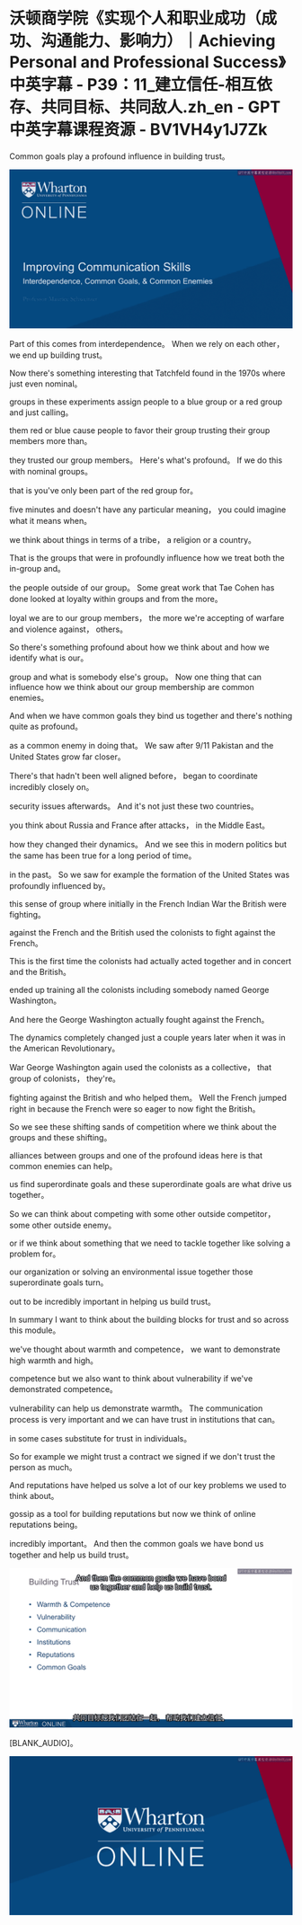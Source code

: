 # 沃顿商学院《实现个人和职业成功（成功、沟通能力、影响力）｜Achieving Personal and Professional Success》中英字幕 - P39：11_建立信任-相互依存、共同目标、共同敌人.zh_en - GPT中英字幕课程资源 - BV1VH4y1J7Zk

 Common goals play a profound influence in building trust。



![](img/bd016803743f9709364b0e4abf220e62_1.png)

 Part of this comes from interdependence。 When we rely on each other， we end up building trust。

 Now there's something interesting that Tatchfeld found in the 1970s where just even nominal。

 groups in these experiments assign people to a blue group or a red group and just calling。

 them red or blue cause people to favor their group trusting their group members more than。

 they trusted our group members。 Here's what's profound。 If we do this with nominal groups。

 that is you've only been part of the red group for。

 five minutes and doesn't have any particular meaning， you could imagine what it means when。

 we think about things in terms of a tribe， a religion or a country。

 That is the groups that were in profoundly influence how we treat both the in-group and。

 the people outside of our group。 Some great work that Tae Cohen has done looked at loyalty within groups and from the more。

 loyal we are to our group members， the more we're accepting of warfare and violence against， others。

 So there's something profound about how we think about and how we identify what is our。

 group and what is somebody else's group。 Now one thing that can influence how we think about our group membership are common enemies。

 And when we have common goals they bind us together and there's nothing quite as profound。

 as a common enemy in doing that。 We saw after 9/11 Pakistan and the United States grow far closer。

 There's that hadn't been well aligned before， began to coordinate incredibly closely on。

 security issues afterwards。 And it's not just these two countries。

 you think about Russia and France after attacks， in the Middle East。

 how they changed their dynamics。 And we see this in modern politics but the same has been true for a long period of time。

 in the past。 So we saw for example the formation of the United States was profoundly influenced by。

 this sense of group where initially in the French Indian War the British were fighting。

 against the French and the British used the colonists to fight against the French。

 This is the first time the colonists had actually acted together and in concert and the British。

 ended up training all the colonists including somebody named George Washington。

 And here the George Washington actually fought against the French。

 The dynamics completely changed just a couple years later when it was in the American Revolutionary。

 War George Washington again used the colonists as a collective， that group of colonists， they're。

 fighting against the British and who helped them。 Well the French jumped right in because the French were so eager to now fight the British。

 So we see these shifting sands of competition where we think about the groups and these shifting。

 alliances between groups and one of the profound ideas here is that common enemies can help。

 us find superordinate goals and these superordinate goals are what drive us together。

 So we can think about competing with some other outside competitor， some other outside enemy。

 or if we think about something that we need to tackle together like solving a problem for。

 our organization or solving an environmental issue together those superordinate goals turn。

 out to be incredibly important in helping us build trust。

 In summary I want to think about the building blocks for trust and so across this module。

 we've thought about warmth and competence， we want to demonstrate high warmth and high。

 competence but we also want to think about vulnerability if we've demonstrated competence。

 vulnerability can help us demonstrate warmth。 The communication process is very important and we can have trust in institutions that can。

 in some cases substitute for trust in individuals。

 So for example we might trust a contract we signed if we don't trust the person as much。

 And reputations have helped us solve a lot of our key problems we used to think about。

 gossip as a tool for building reputations but now we think of online reputations being。

 incredibly important。 And then the common goals we have bond us together and help us build trust。



![](img/bd016803743f9709364b0e4abf220e62_3.png)

 [BLANK_AUDIO]。

![](img/bd016803743f9709364b0e4abf220e62_5.png)